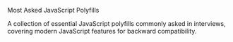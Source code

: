 Most Asked JavaScript Polyfills

A collection of essential JavaScript polyfills commonly asked in interviews, covering modern JavaScript features for backward compatibility.
